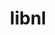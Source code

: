 ---
title: "libnl"
layout: cache
categories: [package, develop]
meta: {"versions": ["3.3.0"], "compilers": ["gcc@=11.3.0", "gcc@=7.3.1", "gcc@=7.5.0"], "oss": ["amzn2", "ubuntu18.04", "ubuntu22.04"], "platforms": ["linux"], "targets": ["aarch64", "neoverse_n1", "x86_64_v3"], "stacks": ["aws-isc", "aws-isc-aarch64", "ml-linux-x86_64-cuda", "radiuss", "root"], "num_specs": 37, "num_specs_by_stack": {"root": 37, "aws-isc-aarch64": 16, "aws-isc": 10, "radiuss": 5, "ml-linux-x86_64-cuda": 6}}
spec_details: [{"hash": "lrevgshgrqyirscr7d3e64epnz4omfzb", "compiler": "gcc@=7.3.1", "versions": ["3.3.0"], "os": "amzn2", "platform": "linux", "target": "aarch64", "variants": ["build_system=autotools"], "stacks": ["root", "aws-isc-aarch64"], "size": "-", "tarball": "https://binaries.spack.io/develop/build_cache/linux-amzn2-aarch64/gcc-7.3.1/libnl-3.3.0/linux-amzn2-aarch64-gcc-7.3.1-libnl-3.3.0-lrevgshgrqyirscr7d3e64epnz4omfzb.spack"}, {"hash": "f3tyinwsqvtgqpp4xjtynpewy3aucqvs", "compiler": "gcc@=7.3.1", "versions": ["3.3.0"], "os": "amzn2", "platform": "linux", "target": "aarch64", "variants": ["build_system=autotools"], "stacks": ["root", "aws-isc-aarch64"], "size": "-", "tarball": "https://binaries.spack.io/develop/build_cache/linux-amzn2-aarch64/gcc-7.3.1/libnl-3.3.0/linux-amzn2-aarch64-gcc-7.3.1-libnl-3.3.0-f3tyinwsqvtgqpp4xjtynpewy3aucqvs.spack"}, {"hash": "gv7tdzhz5nxaiqz3div7yxuhcuklu5ur", "compiler": "gcc@=7.3.1", "versions": ["3.3.0"], "os": "amzn2", "platform": "linux", "target": "aarch64", "variants": ["build_system=autotools"], "stacks": ["root", "aws-isc-aarch64"], "size": "-", "tarball": "https://binaries.spack.io/develop/build_cache/linux-amzn2-aarch64/gcc-7.3.1/libnl-3.3.0/linux-amzn2-aarch64-gcc-7.3.1-libnl-3.3.0-gv7tdzhz5nxaiqz3div7yxuhcuklu5ur.spack"}, {"hash": "bszehnl7m7kypp22lqbnbwa4jamoiqvk", "compiler": "gcc@=7.3.1", "versions": ["3.3.0"], "os": "amzn2", "platform": "linux", "target": "aarch64", "variants": ["build_system=autotools"], "stacks": ["root", "aws-isc-aarch64"], "size": "-", "tarball": "https://binaries.spack.io/develop/build_cache/linux-amzn2-aarch64/gcc-7.3.1/libnl-3.3.0/linux-amzn2-aarch64-gcc-7.3.1-libnl-3.3.0-bszehnl7m7kypp22lqbnbwa4jamoiqvk.spack"}, {"hash": "4mmtq3glugqkaf5tsyhvopsuhggaxs2f", "compiler": "gcc@=7.3.1", "versions": ["3.3.0"], "os": "amzn2", "platform": "linux", "target": "aarch64", "variants": ["build_system=autotools"], "stacks": ["root", "aws-isc-aarch64"], "size": "-", "tarball": "https://binaries.spack.io/develop/build_cache/linux-amzn2-aarch64/gcc-7.3.1/libnl-3.3.0/linux-amzn2-aarch64-gcc-7.3.1-libnl-3.3.0-4mmtq3glugqkaf5tsyhvopsuhggaxs2f.spack"}, {"hash": "barewkaxcefnuteuj4tzi2cpcp2qounh", "compiler": "gcc@=7.3.1", "versions": ["3.3.0"], "os": "amzn2", "platform": "linux", "target": "aarch64", "variants": ["build_system=autotools"], "stacks": ["root", "aws-isc-aarch64"], "size": "-", "tarball": "https://binaries.spack.io/develop/build_cache/linux-amzn2-aarch64/gcc-7.3.1/libnl-3.3.0/linux-amzn2-aarch64-gcc-7.3.1-libnl-3.3.0-barewkaxcefnuteuj4tzi2cpcp2qounh.spack"}, {"hash": "7e7nhihrh6bjzz7j6t4hnkvrb46yxsm7", "compiler": "gcc@=7.3.1", "versions": ["3.3.0"], "os": "amzn2", "platform": "linux", "target": "neoverse_n1", "variants": ["build_system=autotools"], "stacks": ["root", "aws-isc-aarch64"], "size": "-", "tarball": "https://binaries.spack.io/develop/build_cache/linux-amzn2-neoverse_n1/gcc-7.3.1/libnl-3.3.0/linux-amzn2-neoverse_n1-gcc-7.3.1-libnl-3.3.0-7e7nhihrh6bjzz7j6t4hnkvrb46yxsm7.spack"}, {"hash": "zsedmpuvktdefwmycxcrkakbzc5dhm3y", "compiler": "gcc@=7.3.1", "versions": ["3.3.0"], "os": "amzn2", "platform": "linux", "target": "neoverse_n1", "variants": ["build_system=autotools"], "stacks": ["root", "aws-isc-aarch64"], "size": "-", "tarball": "https://binaries.spack.io/develop/build_cache/linux-amzn2-neoverse_n1/gcc-7.3.1/libnl-3.3.0/linux-amzn2-neoverse_n1-gcc-7.3.1-libnl-3.3.0-zsedmpuvktdefwmycxcrkakbzc5dhm3y.spack"}, {"hash": "czow75orugs6tlzamkihowdw646byoz5", "compiler": "gcc@=7.3.1", "versions": ["3.3.0"], "os": "amzn2", "platform": "linux", "target": "neoverse_n1", "variants": ["build_system=autotools"], "stacks": ["root", "aws-isc-aarch64"], "size": "-", "tarball": "https://binaries.spack.io/develop/build_cache/linux-amzn2-neoverse_n1/gcc-7.3.1/libnl-3.3.0/linux-amzn2-neoverse_n1-gcc-7.3.1-libnl-3.3.0-czow75orugs6tlzamkihowdw646byoz5.spack"}, {"hash": "7czqnb3ehbd22wkz2352xfctapl45eym", "compiler": "gcc@=7.3.1", "versions": ["3.3.0"], "os": "amzn2", "platform": "linux", "target": "neoverse_n1", "variants": ["build_system=autotools"], "stacks": ["root", "aws-isc-aarch64"], "size": "-", "tarball": "https://binaries.spack.io/develop/build_cache/linux-amzn2-neoverse_n1/gcc-7.3.1/libnl-3.3.0/linux-amzn2-neoverse_n1-gcc-7.3.1-libnl-3.3.0-7czqnb3ehbd22wkz2352xfctapl45eym.spack"}, {"hash": "66jvyvad2rs357qpnj64fufou3n2azay", "compiler": "gcc@=7.3.1", "versions": ["3.3.0"], "os": "amzn2", "platform": "linux", "target": "neoverse_n1", "variants": ["build_system=autotools"], "stacks": ["root", "aws-isc-aarch64"], "size": "-", "tarball": "https://binaries.spack.io/develop/build_cache/linux-amzn2-neoverse_n1/gcc-7.3.1/libnl-3.3.0/linux-amzn2-neoverse_n1-gcc-7.3.1-libnl-3.3.0-66jvyvad2rs357qpnj64fufou3n2azay.spack"}, {"hash": "7fruha4cidezpjlnbatmj4ew62j2xiny", "compiler": "gcc@=7.3.1", "versions": ["3.3.0"], "os": "amzn2", "platform": "linux", "target": "neoverse_n1", "variants": ["build_system=autotools"], "stacks": ["root", "aws-isc-aarch64"], "size": "-", "tarball": "https://binaries.spack.io/develop/build_cache/linux-amzn2-neoverse_n1/gcc-7.3.1/libnl-3.3.0/linux-amzn2-neoverse_n1-gcc-7.3.1-libnl-3.3.0-7fruha4cidezpjlnbatmj4ew62j2xiny.spack"}, {"hash": "c66z4rarh44pk2a2oppbkklfssnkqgsi", "compiler": "gcc@=7.3.1", "versions": ["3.3.0"], "os": "amzn2", "platform": "linux", "target": "neoverse_n1", "variants": ["build_system=autotools"], "stacks": ["root", "aws-isc-aarch64"], "size": "-", "tarball": "https://binaries.spack.io/develop/build_cache/linux-amzn2-neoverse_n1/gcc-7.3.1/libnl-3.3.0/linux-amzn2-neoverse_n1-gcc-7.3.1-libnl-3.3.0-c66z4rarh44pk2a2oppbkklfssnkqgsi.spack"}, {"hash": "n4ogmhk3qe2u7gphmjh54263h5b4v7id", "compiler": "gcc@=7.3.1", "versions": ["3.3.0"], "os": "amzn2", "platform": "linux", "target": "neoverse_n1", "variants": ["build_system=autotools"], "stacks": ["root", "aws-isc-aarch64"], "size": "-", "tarball": "https://binaries.spack.io/develop/build_cache/linux-amzn2-neoverse_n1/gcc-7.3.1/libnl-3.3.0/linux-amzn2-neoverse_n1-gcc-7.3.1-libnl-3.3.0-n4ogmhk3qe2u7gphmjh54263h5b4v7id.spack"}, {"hash": "scaapybvtcuut5ugglcnzpfhxxzvfder", "compiler": "gcc@=7.3.1", "versions": ["3.3.0"], "os": "amzn2", "platform": "linux", "target": "neoverse_n1", "variants": ["build_system=autotools"], "stacks": ["root", "aws-isc-aarch64"], "size": "-", "tarball": "https://binaries.spack.io/develop/build_cache/linux-amzn2-neoverse_n1/gcc-7.3.1/libnl-3.3.0/linux-amzn2-neoverse_n1-gcc-7.3.1-libnl-3.3.0-scaapybvtcuut5ugglcnzpfhxxzvfder.spack"}, {"hash": "mg2baaybutf6kbztcvjbiledjp54e5iz", "compiler": "gcc@=7.3.1", "versions": ["3.3.0"], "os": "amzn2", "platform": "linux", "target": "neoverse_n1", "variants": ["build_system=autotools"], "stacks": ["root", "aws-isc-aarch64"], "size": "-", "tarball": "https://binaries.spack.io/develop/build_cache/linux-amzn2-neoverse_n1/gcc-7.3.1/libnl-3.3.0/linux-amzn2-neoverse_n1-gcc-7.3.1-libnl-3.3.0-mg2baaybutf6kbztcvjbiledjp54e5iz.spack"}, {"hash": "wiz7ojbudjrslcmearcf2k3qojiaz4py", "compiler": "gcc@=7.3.1", "versions": ["3.3.0"], "os": "amzn2", "platform": "linux", "target": "x86_64_v3", "variants": ["build_system=autotools"], "stacks": ["root", "aws-isc"], "size": "-", "tarball": "https://binaries.spack.io/develop/build_cache/linux-amzn2-x86_64_v3/gcc-7.3.1/libnl-3.3.0/linux-amzn2-x86_64_v3-gcc-7.3.1-libnl-3.3.0-wiz7ojbudjrslcmearcf2k3qojiaz4py.spack"}, {"hash": "4t6spuydrstidtpb3esop7f54vnkc4dj", "compiler": "gcc@=7.3.1", "versions": ["3.3.0"], "os": "amzn2", "platform": "linux", "target": "x86_64_v3", "variants": ["build_system=autotools"], "stacks": ["root", "aws-isc"], "size": "-", "tarball": "https://binaries.spack.io/develop/build_cache/linux-amzn2-x86_64_v3/gcc-7.3.1/libnl-3.3.0/linux-amzn2-x86_64_v3-gcc-7.3.1-libnl-3.3.0-4t6spuydrstidtpb3esop7f54vnkc4dj.spack"}, {"hash": "2m6pivnnlev6y6zdsii7ayvhksl762s3", "compiler": "gcc@=7.3.1", "versions": ["3.3.0"], "os": "amzn2", "platform": "linux", "target": "x86_64_v3", "variants": ["build_system=autotools"], "stacks": ["root", "aws-isc"], "size": "-", "tarball": "https://binaries.spack.io/develop/build_cache/linux-amzn2-x86_64_v3/gcc-7.3.1/libnl-3.3.0/linux-amzn2-x86_64_v3-gcc-7.3.1-libnl-3.3.0-2m6pivnnlev6y6zdsii7ayvhksl762s3.spack"}, {"hash": "d42tc6627qbs6sbusge3ascm3jdr2vaj", "compiler": "gcc@=7.3.1", "versions": ["3.3.0"], "os": "amzn2", "platform": "linux", "target": "x86_64_v3", "variants": ["build_system=autotools"], "stacks": ["root", "aws-isc"], "size": "-", "tarball": "https://binaries.spack.io/develop/build_cache/linux-amzn2-x86_64_v3/gcc-7.3.1/libnl-3.3.0/linux-amzn2-x86_64_v3-gcc-7.3.1-libnl-3.3.0-d42tc6627qbs6sbusge3ascm3jdr2vaj.spack"}, {"hash": "oluaeixkmdvisqkywut2sddhtvpdhonp", "compiler": "gcc@=7.3.1", "versions": ["3.3.0"], "os": "amzn2", "platform": "linux", "target": "x86_64_v3", "variants": ["build_system=autotools"], "stacks": ["root", "aws-isc"], "size": "-", "tarball": "https://binaries.spack.io/develop/build_cache/linux-amzn2-x86_64_v3/gcc-7.3.1/libnl-3.3.0/linux-amzn2-x86_64_v3-gcc-7.3.1-libnl-3.3.0-oluaeixkmdvisqkywut2sddhtvpdhonp.spack"}, {"hash": "fpdnzo2g3kwktymwhdk2cnpzzdm3dudo", "compiler": "gcc@=7.3.1", "versions": ["3.3.0"], "os": "amzn2", "platform": "linux", "target": "x86_64_v3", "variants": ["build_system=autotools"], "stacks": ["root", "aws-isc"], "size": "-", "tarball": "https://binaries.spack.io/develop/build_cache/linux-amzn2-x86_64_v3/gcc-7.3.1/libnl-3.3.0/linux-amzn2-x86_64_v3-gcc-7.3.1-libnl-3.3.0-fpdnzo2g3kwktymwhdk2cnpzzdm3dudo.spack"}, {"hash": "wenmipvx5kdlnryuev4swmq545hzd4gl", "compiler": "gcc@=7.3.1", "versions": ["3.3.0"], "os": "amzn2", "platform": "linux", "target": "x86_64_v3", "variants": ["build_system=autotools"], "stacks": ["root", "aws-isc"], "size": "-", "tarball": "https://binaries.spack.io/develop/build_cache/linux-amzn2-x86_64_v3/gcc-7.3.1/libnl-3.3.0/linux-amzn2-x86_64_v3-gcc-7.3.1-libnl-3.3.0-wenmipvx5kdlnryuev4swmq545hzd4gl.spack"}, {"hash": "k7bi6nr3mzim65pvgiblchqeck2edy2o", "compiler": "gcc@=7.3.1", "versions": ["3.3.0"], "os": "amzn2", "platform": "linux", "target": "x86_64_v3", "variants": ["build_system=autotools"], "stacks": ["root", "aws-isc"], "size": "-", "tarball": "https://binaries.spack.io/develop/build_cache/linux-amzn2-x86_64_v3/gcc-7.3.1/libnl-3.3.0/linux-amzn2-x86_64_v3-gcc-7.3.1-libnl-3.3.0-k7bi6nr3mzim65pvgiblchqeck2edy2o.spack"}, {"hash": "hd7wlmwdff36d7dyfev2uxmx7hievlnw", "compiler": "gcc@=7.3.1", "versions": ["3.3.0"], "os": "amzn2", "platform": "linux", "target": "x86_64_v3", "variants": ["build_system=autotools"], "stacks": ["root", "aws-isc"], "size": "-", "tarball": "https://binaries.spack.io/develop/build_cache/linux-amzn2-x86_64_v3/gcc-7.3.1/libnl-3.3.0/linux-amzn2-x86_64_v3-gcc-7.3.1-libnl-3.3.0-hd7wlmwdff36d7dyfev2uxmx7hievlnw.spack"}, {"hash": "2szc24lv5hph7rph6frqbpreh47v5mlg", "compiler": "gcc@=7.3.1", "versions": ["3.3.0"], "os": "amzn2", "platform": "linux", "target": "x86_64_v3", "variants": ["build_system=autotools"], "stacks": ["root", "aws-isc"], "size": "-", "tarball": "https://binaries.spack.io/develop/build_cache/linux-amzn2-x86_64_v3/gcc-7.3.1/libnl-3.3.0/linux-amzn2-x86_64_v3-gcc-7.3.1-libnl-3.3.0-2szc24lv5hph7rph6frqbpreh47v5mlg.spack"}, {"hash": "5rcs6xoqgyyw5y76acrt3ca6nb6vlfjc", "compiler": "gcc@=7.5.0", "versions": ["3.3.0"], "os": "ubuntu18.04", "platform": "linux", "target": "x86_64_v3", "variants": ["build_system=autotools"], "stacks": ["root", "radiuss"], "size": "-", "tarball": "https://binaries.spack.io/develop/build_cache/linux-ubuntu18.04-x86_64_v3/gcc-7.5.0/libnl-3.3.0/linux-ubuntu18.04-x86_64_v3-gcc-7.5.0-libnl-3.3.0-5rcs6xoqgyyw5y76acrt3ca6nb6vlfjc.spack"}, {"hash": "5kyqichhhgz6movjpufyt3nkpchquhzy", "compiler": "gcc@=7.5.0", "versions": ["3.3.0"], "os": "ubuntu18.04", "platform": "linux", "target": "x86_64_v3", "variants": ["build_system=autotools"], "stacks": ["root", "radiuss"], "size": "-", "tarball": "https://binaries.spack.io/develop/build_cache/linux-ubuntu18.04-x86_64_v3/gcc-7.5.0/libnl-3.3.0/linux-ubuntu18.04-x86_64_v3-gcc-7.5.0-libnl-3.3.0-5kyqichhhgz6movjpufyt3nkpchquhzy.spack"}, {"hash": "xz52ftdcfminmmlxcnordunpakbnq6y2", "compiler": "gcc@=7.5.0", "versions": ["3.3.0"], "os": "ubuntu18.04", "platform": "linux", "target": "x86_64_v3", "variants": ["build_system=autotools"], "stacks": ["root", "radiuss"], "size": "-", "tarball": "https://binaries.spack.io/develop/build_cache/linux-ubuntu18.04-x86_64_v3/gcc-7.5.0/libnl-3.3.0/linux-ubuntu18.04-x86_64_v3-gcc-7.5.0-libnl-3.3.0-xz52ftdcfminmmlxcnordunpakbnq6y2.spack"}, {"hash": "5slcnhgq6nh3hon26zte36oapb6g3ydd", "compiler": "gcc@=7.5.0", "versions": ["3.3.0"], "os": "ubuntu18.04", "platform": "linux", "target": "x86_64_v3", "variants": ["build_system=autotools"], "stacks": ["root", "radiuss"], "size": "-", "tarball": "https://binaries.spack.io/develop/build_cache/linux-ubuntu18.04-x86_64_v3/gcc-7.5.0/libnl-3.3.0/linux-ubuntu18.04-x86_64_v3-gcc-7.5.0-libnl-3.3.0-5slcnhgq6nh3hon26zte36oapb6g3ydd.spack"}, {"hash": "f37iqqgkhtfjhpjapknquotvwtkyvi5g", "compiler": "gcc@=7.5.0", "versions": ["3.3.0"], "os": "ubuntu18.04", "platform": "linux", "target": "x86_64_v3", "variants": ["build_system=autotools"], "stacks": ["root", "radiuss"], "size": "-", "tarball": "https://binaries.spack.io/develop/build_cache/linux-ubuntu18.04-x86_64_v3/gcc-7.5.0/libnl-3.3.0/linux-ubuntu18.04-x86_64_v3-gcc-7.5.0-libnl-3.3.0-f37iqqgkhtfjhpjapknquotvwtkyvi5g.spack"}, {"hash": "v3oo7wlrhtm4bw4j6yoyo3f2tgp27vvz", "compiler": "gcc@=11.3.0", "versions": ["3.3.0"], "os": "ubuntu22.04", "platform": "linux", "target": "x86_64_v3", "variants": ["build_system=autotools"], "stacks": ["root", "ml-linux-x86_64-cuda"], "size": "-", "tarball": "https://binaries.spack.io/develop/build_cache/linux-ubuntu22.04-x86_64_v3/gcc-11.3.0/libnl-3.3.0/linux-ubuntu22.04-x86_64_v3-gcc-11.3.0-libnl-3.3.0-v3oo7wlrhtm4bw4j6yoyo3f2tgp27vvz.spack"}, {"hash": "whk2xpvt6jlynoybu7cqwct6xvn44uq5", "compiler": "gcc@=11.3.0", "versions": ["3.3.0"], "os": "ubuntu22.04", "platform": "linux", "target": "x86_64_v3", "variants": ["build_system=autotools"], "stacks": ["root", "ml-linux-x86_64-cuda"], "size": "-", "tarball": "https://binaries.spack.io/develop/build_cache/linux-ubuntu22.04-x86_64_v3/gcc-11.3.0/libnl-3.3.0/linux-ubuntu22.04-x86_64_v3-gcc-11.3.0-libnl-3.3.0-whk2xpvt6jlynoybu7cqwct6xvn44uq5.spack"}, {"hash": "kx3rzzeam42xigh3q2oesx3dprrjtp7l", "compiler": "gcc@=11.3.0", "versions": ["3.3.0"], "os": "ubuntu22.04", "platform": "linux", "target": "x86_64_v3", "variants": ["build_system=autotools"], "stacks": ["root", "ml-linux-x86_64-cuda"], "size": "-", "tarball": "https://binaries.spack.io/develop/build_cache/linux-ubuntu22.04-x86_64_v3/gcc-11.3.0/libnl-3.3.0/linux-ubuntu22.04-x86_64_v3-gcc-11.3.0-libnl-3.3.0-kx3rzzeam42xigh3q2oesx3dprrjtp7l.spack"}, {"hash": "q42hkq4b3uv4zbnfmwvexeg7b5qlys4j", "compiler": "gcc@=11.3.0", "versions": ["3.3.0"], "os": "ubuntu22.04", "platform": "linux", "target": "x86_64_v3", "variants": ["build_system=autotools"], "stacks": ["root", "ml-linux-x86_64-cuda"], "size": "-", "tarball": "https://binaries.spack.io/develop/build_cache/linux-ubuntu22.04-x86_64_v3/gcc-11.3.0/libnl-3.3.0/linux-ubuntu22.04-x86_64_v3-gcc-11.3.0-libnl-3.3.0-q42hkq4b3uv4zbnfmwvexeg7b5qlys4j.spack"}, {"hash": "6a62gggbkox2wxtgagsjrmbwpzwktand", "compiler": "gcc@=11.3.0", "versions": ["3.3.0"], "os": "ubuntu22.04", "platform": "linux", "target": "x86_64_v3", "variants": ["build_system=autotools"], "stacks": ["root", "ml-linux-x86_64-cuda"], "size": "-", "tarball": "https://binaries.spack.io/develop/build_cache/linux-ubuntu22.04-x86_64_v3/gcc-11.3.0/libnl-3.3.0/linux-ubuntu22.04-x86_64_v3-gcc-11.3.0-libnl-3.3.0-6a62gggbkox2wxtgagsjrmbwpzwktand.spack"}, {"hash": "v36al5oicifn7mvwntcnh327277avuln", "compiler": "gcc@=11.3.0", "versions": ["3.3.0"], "os": "ubuntu22.04", "platform": "linux", "target": "x86_64_v3", "variants": ["build_system=autotools"], "stacks": ["root", "ml-linux-x86_64-cuda"], "size": "-", "tarball": "https://binaries.spack.io/develop/build_cache/linux-ubuntu22.04-x86_64_v3/gcc-11.3.0/libnl-3.3.0/linux-ubuntu22.04-x86_64_v3-gcc-11.3.0-libnl-3.3.0-v36al5oicifn7mvwntcnh327277avuln.spack"}]
---